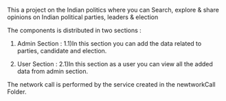 This a project on the Indian politics where you can Search, explore & share opinions on Indian political parties,
leaders & election

The components is distributed in two sections :

1) Admin Section : 
  1.1)In this section you can add the data related to parties, candidate and election.

2) User Section : 
  2.1)In this section as a user you can view all the added data from admin section.

  The network call is performed by the service created in the newtworkCall Folder.